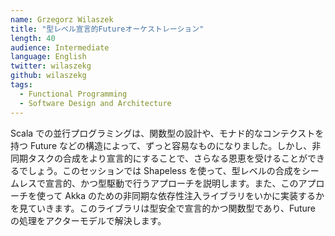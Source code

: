 ```yaml
---
name: Grzegorz Wilaszek
title: "型レベル宣言的Futureオーケストレーション"
length: 40
audience: Intermediate
language: English
twitter: wilaszekg
github: wilaszekg
tags:
  - Functional Programming
  - Software Design and Architecture
---
```

Scala での並行プログラミングは、関数型の設計や、モナド的なコンテクストを持つ Future などの構造によって、ずっと容易なものになりました。しかし、非同期タスクの合成をより宣言的にすることで、さらなる恩恵を受けることができるでしょう。このセッションでは Shapeless を使って、型レベルの合成をシームレスで宣言的、かつ型駆動で行うアプローチを説明します。また、このアプローチを使って Akka のための非同期な依存性注入ライブラリをいかに実装するかを見ていきます。このライブラリは型安全で宣言的かつ関数型であり、Future の処理をアクターモデルで解決します。
